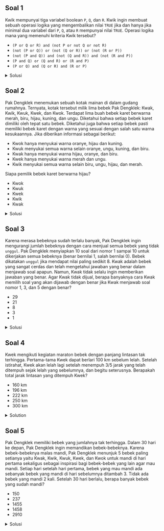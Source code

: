 ## Soal 1

Kwik mempunyai tiga variabel boolean `P`, `Q`, dan `R`. Kwik ingin membuat sebuah
operasi logika yang mengembalikan nilai `TRUE` jika dan hanya jika minimal dua
variabel dari `P`, `Q`, atau `R` mempunyai nilai `TRUE`. Operasi logika mana yang
memenuhi kriteria Kwik tersebut?

- `(P or Q or R) and (not P or not Q or not R)`
- `(not (P or Q)) or (not (Q or R)) or (not (R or P))`
- `(not (P and Q)) and (not (Q and R)) and (not (R and P))`
- `(P and Q) or (Q and R) or (R and P)`
- `(P or Q) and (Q or R) and (R or P)`

<details><summary>Solusi</summary>

Ingat bahwa `p or q or r` bernilai `TRUE` jika satu atau lebih dari `p`, `q`, `r` bernilai `TRUE`, dan `p and q and r` bernilai `TRUE` jika semua dari `p`, `q`, `r` bernilai `TRUE`

Jika minimal dua dari `P`, `Q`, dan `R` bernilai `TRUE`

maka, jelas bahwa semua `P or Q`, `Q or R` dan `R or P` bernilai `TRUE`. Dan salah satu dari `P and Q`, `Q and R` dan `R and P` bernilai `TRUE`.

Misalkan,

```
A = P or Q, B = Q or R, C = P or R
D = P and Q, E = Q and R, F = P and R
```

maka `A = B = C = TRUE`, dan salah satu dari `D, E, F` bernilai `TRUE`

Akan dicek kelima pernyataan satu-persatu:

- jika ketiganya bernilai `TRUE` maka `not P or not Q or not R` bernilai `FALSE` sehingga penyataaN bernilai `FALSE` untuk kasus ini
- Pernyataan 2 ekuivalen dengan

```
not A or not B or not C = FALSE or FALSE or FALSE
```

Sehingga penyataan kedua pasti bernilai `FALSE`

- Pernyataan 3 ekuivalen dengan

```
not D and not E and not F
```

Salah satu dari `not D, not E, not F` bernilai `FALSE`. Sehingga penyataan ketiga pasti bernilai `FALSE`

- Pernyataan 4 ekuivalen dengan

```
D or E or F = TRUE
```

Sehingga penyataan keempat pasti bernilai `TRUE`

- Pernyataan 5 ekuivalen dengan

```
A and B and C
```

Sehingga penyataan kelima pasti bernilai `TRUE`

pernyataan yang pasti bernilai `TRUE` adalah pernyataan $4$ dan $5$ jika dan hanya jika minimal 2 dari `P`, `Q`, atau `R` mempunyai nilai `TRUE`.

</details>

## Soal 2

Pak Dengklek menemukan sebuah kotak mainan di dalam gudang rumahnya.
Ternyata, kotak tersebut milik lima bebek Pak Dengklek: Kwak, Kwik, Kwuk, Kwek,
dan Kwok. Terdapat lima buah bebek karet berwarna merah, biru, hijau, kuning, dan
ungu. Diketahui bahwa setiap bebek karet dimiliki oleh tepat satu bebek. Diketahui
juga bahwa setiap bebek pasti memiliki bebek karet dengan warna yang sesuai
dengan salah satu warna kesukaannya. Jika diberikan informasi sebagai berikut:

- Kwok hanya menyukai warna oranye, hijau dan kuning.
- Kwuk menyukai semua warna selain oranye, ungu, kuning, dan biru.
- Kwak hanya menyukai warna hijau, oranye, dan biru.
- Kwek hanya menyukai warna merah dan ungu.
- Kwik menyukai semua warna selain biru, ungu, hijau, dan merah.

Siapa pemilik bebek karet berwarna hijau?

- Kwok
- Kwuk
- Kwek
- Kwik
- Kwak

<details><summary>Solusi</summary>

Perhatikan tabel warna kesukaan dari pernyataan-pernyataan diatas dibawah ini

| warna/bebek | oranye     | hijau      | kuning     | ungu       | biru       | merah      |
| ----------- | ---------- | ---------- | ---------- | ---------- | ---------- | ---------- |
| Kwok        | $\bigcirc$ | $\bigcirc$ | $\bigcirc$ |            |            |            |
| Kwuk        |            | $\bigcirc$ |            |            |            | $\bigcirc$ |
| Kwak        | $\bigcirc$ | $\bigcirc$ |            |            | $\bigcirc$ |            |
| Kwek        |            |            |            | $\bigcirc$ |            | $\bigcirc$ |
| Kwik        | $\bigcirc$ |            | $\bigcirc$ |            |            |            |

Dapat dilihat yang menyukai warna hijau adalah Kwok, Kwuk, dan Kwak. Bebek karet yang ditemukan Pak Dengklek adalah `merah`, `biru`, `hijau`, `kuning`, dan `ungu`. Jadi bebek karet warna `kuning` harus dimiliki oleh Kwik. Sehingga warna `hijau` harus dimiliki oleh Kwok

Pemilik bebek karet berwarna hijau adalah Kwok

`note`: warna oranye hanya sebagai pengecoh soal

</details>

## Soal 3

Karena merasa bebeknya sudah terlalu banyak, Pak Dengklek ingin mengurangi
jumlah bebeknya dengan cara menjual semua bebek yang tidak `unggul`. Pak
Dengklek menyiapkan 10 soal dari nomor 1 sampai 10 untuk dikerjakan semua
bebeknya (benar bernilai 1, salah bernilai 0). Bebek dikatakan `unggul` jika mendapat
nilai paling sedikit 8. Kwak adalah bebek yang sangat cerdas dan telah mengetahui
jawaban yang benar dalam menjawab soal apapun. Namun, Kwak tidak selalu ingin
memberikan jawaban yang benar. Agar Kwak tidak dijual, berapa banyaknya cara
Kwak memilih soal yang akan dijawab dengan benar jika Kwak menjawab soal nomor
1, 3, dan 5 dengan benar?

- 29
- 21
- 8
- 3
- 1

<details><summary>Solusi</summary>

Kwak sudah menjawab soal nomor 1, 3, dan 5 dengan benar, tersisa 7 pilihan soal.

Supaya Kwak tidak dijuan (`unggul`) dan tidak selalu ingin menjawab semua soal dengan benar, Kwak memiliki tiga pilihan:

- Menjawab benar 8 soal, 2 salah

Banyak cara memilih 2 soal salah dari 7 soal adalah $\binom{7}{2}=21$

- Menjawab benar 9 soal, 1 salah

Banyak cara memilih 1 soal salah dari 7 soal adalah $\binom{7}{1}=7$

- Menjawab benar semua soal, ada 1 cara

Total cara Kwak supaya tidak dijual ada $21+7+1=29$ cara

</details>

## Soal 4

Kwek mengikuti kegiatan maraton bebek dengan panjang lintasan tak terhingga.
Pertama-tama Kwek dapat berlari $100$ km sebelum lelah. Setelah istirahat, Kwek akan
lelah lagi setelah menempuh $3/5$ jarak yang telah ditempuh sejak lelah yang
sebelumnya, dan begitu seterusnya. Berapakah total jarak lintasan yang ditempuh
Kwek?

- $160$ km
- $196$ km
- $222$ km
- $250$ km
- $300$ km

<details><summary>Solution</summary>

Setiap selesai istirahat, Kwek akan berlari menempuh $3/5$ jarak sebelumnya. Persoalan ekuivalen dengan menghitung jumlah deret tak hingga dengan rasion, $r=3/5$ dan suku awal $U_1=a=100$.

dapat dihitung dengan rumus:

$$
S=\frac{a}{1-r}
$$

dengan $S$ jumlah deret tak hingga, $a$ suku pertama, dan $r$ rasio dari deret. Untuk $-1<r<1$

$$
100+100\times 3/5+100(\times 3/5)^2+100(\times 3/5)^3+ \dots\\
= \frac{100}{1-3/5}\\
= \frac{100\times 5}{2}=250
$$

Total jarak lintasan yang ditempuh adalah $250$ km

</details>

## Soal 5

Pak Dengklek memiliki bebek yang jumlahnya tak terhingga. Dalam 30 hari ke depan,
Pak Dengklek ingin memandikan bebek-bebeknya. Karena bebek-bebeknya malas
mandi, Pak Dengklek menunjuk 5 bebek paling setianya yaitu Kwak, Kwik, Kwuk,
Kwek, dan Kwok untuk mandi di hari pertama sekaligus sebagai inspirasi bagi bebek-bebek yang lain agar mau mandi. Setiap hari setelah hari pertama, bebek yang mau
mandi ada sebanyak bebek yang mandi di hari sebelumnya ditambah 3. Tidak ada bebek
yang mandi 2 kali. Setelah 30 hari berlalu, berapa banyak bebek yang sudah mandi?

- $150$
- $237$
- $1455$
- $1458$
- $2910$

<details><summary>Solusi</summary>

Persoalan setara dengan menghitung jumlah 30 suku pertama barisan aritmatika dengan suku pertama $U_1=a=5$, beda barisan $b=3$

Jumlah $n$ suku pertama barisan aritmatika dapat dihitung dengan

$$
S_n=n\times\frac{a+U_n}{2}=n\times\frac{2a+(n-1)b}{2}
$$

Setelah 30 hari berlalu, banyak bebek yang sudah mandi adalah $S_{30}$.

$$
S_{n}=n\times\frac{2a+(n-1)b}{2}\\
S_{30}=30\times\frac{2\times 5+(30-1)\times 3}{2}\\
S_{30}=30\times\frac{10+87}{2}=1455
$$

Bebek yang sudah mandi pada hari ke-30 ada $1.455$ bebek

</details>
